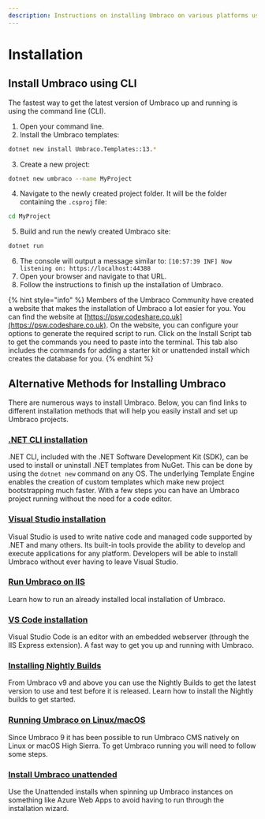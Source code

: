 ```yaml
---
description: Instructions on installing Umbraco on various platforms using various tools.
---
```


# Installation

## Install Umbraco using CLI

The fastest way to get the latest version of Umbraco up and running is using the command line (CLI).

1. Open your command line.
2. Install the Umbraco templates:

```bash
dotnet new install Umbraco.Templates::13.*
```

3. Create a new project:

```bash
dotnet new umbraco --name MyProject
```

4. Navigate to the newly created project folder. It will be the folder containing the `.csproj` file:

```bash
cd MyProject
```

5. Build and run the newly created Umbraco site:

```bash
dotnet run
```

6. The console will output a message similar to: `[10:57:39 INF] Now listening on: https://localhost:44388`
7. Open your browser and navigate to that URL.
8. Follow the instructions to finish up the installation of Umbraco.

{% hint style="info" %}
Members of the Umbraco Community have created a website that makes the installation of Umbraco a lot easier for you. You can find the website at [https://psw.codeshare.co.uk](https://psw.codeshare.co.uk). On the website, you can configure your options to generate the required script to run. Click on the Install Script tab to get the commands you need to paste into the terminal. This tab also includes the commands for adding a starter kit or unattended install which creates the database for you.
{% endhint %}

## Alternative Methods for Installing Umbraco

There are numerous ways to install Umbraco. Below, you can find links to different installation methods that will help you easily install and set up Umbraco projects.&#x20;

### [.NET CLI installation](install-umbraco-with-templates.md)

.NET CLI, included with the .NET Software Development Kit (SDK), can be used to install or uninstall .NET templates from NuGet. This can be done by using the `dotnet new` command on any OS. The underlying Template Engine enables the creation of custom templates which make new project bootstrapping much faster. With a few steps you can have an Umbraco project running without the need for a code editor.

### [Visual Studio installation](visual-studio.md)

Visual Studio is used to write native code and managed code supported by .NET and many others. Its built-in tools provide the ability to develop and execute applications for any platform. Developers will be able to install Umbraco without ever having to leave Visual Studio.

### [Run Umbraco on IIS](iis.md)

Learn how to run an already installed local installation of Umbraco.

### [VS Code installation](install-umbraco-with-vs-code.md)

Visual Studio Code is an editor with an embedded webserver (through the IIS Express extension). A fast way to get you up and running with Umbraco.

### [Installing Nightly Builds](installing-nightly-builds.md)

From Umbraco v9 and above you can use the Nightly Builds to get the latest version to use and test before it is released. Learn how to install the Nightly builds to get started.

### [Running Umbraco on Linux/macOS](running-umbraco-on-linux-macos.md)

Since Umbraco 9 it has been possible to run Umbraco CMS natively on Linux or macOS High Sierra. To get Umbraco running you will need to follow some steps.

### [Install Umbraco unattended](unattended-install.md)

Use the Unattended installs when spinning up Umbraco instances on something like Azure Web Apps to avoid having to run through the installation wizard.
